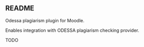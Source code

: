 README
--------

Odessa plagiarism plugin for Moodle.
 
Enables integration with ODESSA plagiarism checking provider.

TODO
